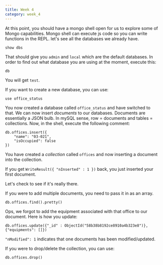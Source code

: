 ```yaml
---
title: Week 4
category: week_4
---
```



At this point, you should have a mongo shell open for us to explore some of Mongo capabilities.
Mongo shell can execute js code so you can write functions in the REPL. 
let's see all the databases we already have. 

```bash
show dbs
```

That should give you `admin` and `local` which are the default databases. In order to find out what database you are using at the moment, execute this: 

```
db
``` 
You will get `test`. 

If you want to create a new database, you can use: 

```
use office_status 
```

You now created a database called `office_status` and have switched to that. 
We can now insert *documents* to our databases. Documents are essentially a JSON bulb. In mySQL sense, row = documents and tables = collections. Now, in the shell, execute the following comment:

```
db.offices.insert({
    "name": "03-021",
    "isOccupied": false
})

```

You have created a *collection* called `offices` and now inserting a document into the collection. 

If you get `WriteResult({ "nInserted" : 1 })` back, you just inserted your first document. 

Let's check to see if it's really there. 

If you were to add multiple documents, you need to pass it in as an array. 

```
db.offices.find().pretty()
```
Ops, we forgot to add the equipment associated with that office to our document. Here is how you update: 

```
db.offices.update({"_id" : ObjectId("58b38b8192ce8910a4b323e8")}, {"equipments": []})
```
`"nModified": 1` indicates that one documents has been modified/updated. 

If you were to drop/delete the collection, you can use: 

```
db.offices.drop()
```
